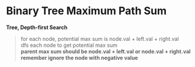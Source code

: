 # Binary Tree Maximum Path Sum

**Tree, Depth-first Search**

> for each node, potential max sum is node.val + left.val + right.val    
> dfs each node to get potential max sum  
> **parent max sum should be node.val + left.val or node.val + right.val**  
> **remember ignore the node with negative value**  

